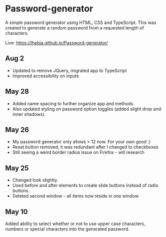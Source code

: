 # Password-generator

A simple password generator using HTML, CSS and TypeScript. This was created to generate a random password from a requested length of characters.

Live: https://lhebia.github.io/Password-generator/

## Aug 2

* Updated to remove JQuery, migrated app to TypeScript
* Improved accessibility on inputs

## May 28

* Added name spacing to further organize app and methods.
* Also updated styling on password option toggles (added slight drop and inner shadows).

## May 26

* My password generator only allows > 12 now. For your own good :)
* Reset button removed, it was redundant after I changed to checkboxes
* Still seeing a weird border radius issue on Firefox - will research

## May 25

* Changed look slightly. 
* Used before and after elements to create slide buttons instead of radio buttons.
* Deleted second window - all items now reside in one window.

## May 10

Added ability to select whether or not to use upper case characters, numbers or special characters into the generated password.
